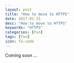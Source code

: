 ```yaml
---
layout: post
title: "How to move to HTTPS"
date: 2017-01-31
desc: "How to move to HTTPS"
keywords: "HTTPS"
categories: [Fun]
tags: [Fun]
icon: fa-code
---
```


Coming soon ...